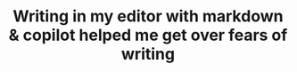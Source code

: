 ---
layout: "../../../layouts/BlogPost.astro"
title: "Writing in my editor with markdown & copilot helped me get over fears of writing"
description: "I setup astro to start a blog using markdown and was pleasantly surprised by how copilot helped me"
pubDate: "May 17 2024"
heroImage: "/placeholder-hero.jpg"
---